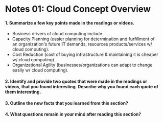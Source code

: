 # Notes 01: Cloud Concept Overview

#### 1. Summarize a few key points made in the readings or videos.
- Business drivers of cloud computing include 
- Capacity Planning (easier planning for determination and furfillment of an organization's future IT demands, resources products/services w/ cloud computing).
- Cost Reduction (cost of buying infrastructure & maintaining it is cheaper w/ cloud computing).
- Organizational Agility (businesses/organizations can adapt to change easily w/ cloud computing).

#### 2. Identify and provide two quotes that were made in the readings or videos, that you found interesting. Describe why you found each quote of them interesting.

#### 3. Outline the new facts that you learned from this section?

#### 4. What questions remain in your mind after reading this section?
